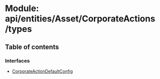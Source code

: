 # Module: api/entities/Asset/CorporateActions/types

## Table of contents

### Interfaces

- [CorporateActionDefaultConfig](../wiki/api.entities.Asset.CorporateActions.types.CorporateActionDefaultConfig)
